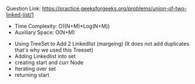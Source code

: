  Question Link: https://practice.geeksforgeeks.org/problems/union-of-two-linked-list/1

* Time Complexity: O((N+M)*Log(N+M))
* Auxiliary Space: O(N+M)

- Using TreeSet to Add 2 Linkedlist (margeing) (It does not add duplicates that's why we used this Treeset)
- Adding Linkedlist into set
- creating start and curr Node
- Iterating over set
- returning start 